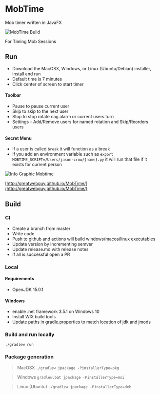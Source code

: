# MobTime
Mob timer written in JavaFX

![MobTime Build](https://github.com/GreatWebGuy/MobTime/workflows/MobTime%20Build/badge.svg)

For Timing Mob Sessions

## Run
- Download the MacOSX, Windows, or Linux (Ubuntu/Debian) installer, install and run
- Default time is 7 minutes
- Click center of screen to start timer

#### Toolbar
 * Pause to pause current user
 * Skip to skip to the next user
 * Stop to stop rotate nag alarm or current users turn
 * Settings - Add/Remove users for named rotation and Skip/Reorders users 
 
#### Secret Menu
 * If a user is called `break` it will function as a break
 * If you add an environment variable such as `export MOBTIME_SCRIPT=/Users/jason-crow/{name}.py` it will run that file if it exists for current person

![Info Graphic Mobtime](docs/images/mobtime-info-graphic.png "Info Graphic Mobtime")


[http://greatwebguy.github.io/MobTime/](http://greatwebguy.github.io/MobTime/)

## Build

### CI
- Create a branch from master
- Write code
- Push to github and actions will build windows/macos/linux executables
- Update version by incrementing semver
- Update release.md with release notes
- If all is successful open a PR

### Local
#### Requirements
- OpenJDK 15.0.1

#### Windows
- enable .net framework 3.5.1 on Windows 10
- Install WIX build tools
- Update paths in gradle.properties to match location of jdk and jmods

### Build and run locally
```./gradlew run```

### Package generation
> MacOSX
> ```./gradlew jpackage -PinstallerType=pkg```

> Windows
> ```gradlew.bat jpackage -PinstallerType=msi```

> Linux (Ubuntu)
> ```./gradlew jpackage -PinstallerType=deb```

 